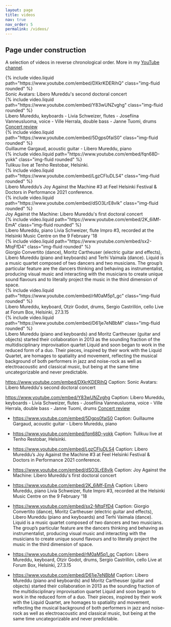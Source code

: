 ```yaml
---
layout: page
title: videos
nav: true
nav_order: 5
permalink: /videos/
---
```


## Page under construction

A selection of videos in reverse chronological order. More in my [YouTube channel](https://www.youtube.com/@liberomureddu).


<div class="row">
    <div class="col-sm mt-3 mt-md-0">
        {% include video.liquid path="https://www.youtube.com/embed/DXkrKDERihQ" class="img-fluid rounded" %}
        <div class="caption">
            Sonic Avatars: Libero Mureddu's second doctoral concert
        </div>
    </div>
    <div class="col-sm mt-3 mt-md-0">
        {% include video.liquid path="https://www.youtube.com/embed/Y83wUNZvghg" class="img-fluid rounded" %}
        <div class="caption">
            Libero Mureddu, keyboards - Livia Schweizer, flutes - Josefiina Vanneusluoma, voice - Ville Herrala, double bass - Janne Tuomi, drums
            <a href="https://www.soundi.fi/keikat/telakka-jazz-oli-kokeellisemman-laidan-jazzin-juhlaa/">Concert review</a>
        </div>
    </div>
</div>
<div class="row">
    <div class="col-sm mt-3 mt-md-0">
        {% include video.liquid path="https://www.youtube.com/embed/5Dgps0faiS0" class="img-fluid rounded" %}
        <div class="caption">
            Guillaume Gargaud, acoustic guitar - Libero Mureddu, piano
        </div>
    </div>
    <div class="col-sm mt-3 mt-md-0">
        {% include video.liquid path="https://www.youtube.com/embed/fqn68D-yokk" class="img-fluid rounded" %}
        <div class="caption">
            Tulikuu live at Tenho Restobar, Helsinki.
        </div>
    </div>
</div>
<div class="row">
    <div class="col-sm mt-3 mt-md-0">
        {% include video.liquid path="https://www.youtube.com/embed/LgzCFluDLS4" class="img-fluid rounded" %}
        <div class="caption">
            Libero Mureddu’s Joy Against the Machine #3 at Feel Helsinki Festival & Doctors in Performance 2021 conference.
        </div>
    </div>
    <div class="col-sm mt-3 mt-md-0">
        {% include video.liquid path="https://www.youtube.com/embed/dSO3LrE8vIk" class="img-fluid rounded" %}
        <div class="caption">
            Joy Against the Machine: Libero Mureddu's first doctoral concert
        </div>
    </div>
</div>
<div class="row">
    <div class="col-sm mt-3 mt-md-0">
        {% include video.liquid path="https://www.youtube.com/embed/2K_6iMf-EmA" class="img-fluid rounded" %}
        <div class="caption">
            Libero Mureddu, piano Livia Schweizer, flute Impro #3, recorded at the Helsinki Music Centre on the 9 February '18
        </div>
    </div>
    <div class="col-sm mt-3 mt-md-0">
        {% include video.liquid path="https://www.youtube.com/embed/sx2-MtqFfD4" class="img-fluid rounded" %}
        <div class="caption">
            Giorgio Convertito (dance), Moritz Cartheuser (electric guitar and effects), Libero Mureddu (piano and keyboards) and Terhi Vaimala (dance). Liquid is a music quartet composed of two dancers and two musicians. The group’s particular feature are the dancers thinking and behaving as instrumentalist, producing visual music and interacting with the musicians to create unique sound flavours and to literally project the music in the third dimension of space.
        </div>
    </div>
</div>
<div class="row">
    <div class="col-sm mt-3 mt-md-0">
        {% include video.liquid path="https://www.youtube.com/embed/rM0aM5p1_gc" class="img-fluid rounded" %}
        <div class="caption">
            Libero Mureddu, keyboard, Otzir Godot, drums, Sergio Castrillón, cello Live at Forum Box, Helsinki, 27.3.15
        </div>
    </div>
    <div class="col-sm mt-3 mt-md-0">
        {% include video.liquid path="https://www.youtube.com/embed/D61je7eNBbM" class="img-fluid rounded" %}
        <div class="caption">
            Libero Mureddu (piano and keyboards) and Moritz Cartheuser (guitar and objects) started their collaboration in 2013 as the sounding fraction of the multidisciplinary improvisation quartet Liquid and soon began to work in the reduced form of a duo. Their pieces, inspired by their work with the Liquid Quartet, are homages to spatiality and movement, reflecting the musical background of both performers in jazz and noise-rock as well as electroacoustic and classical music, but being at the same time uncategorizable and never predictable.
        </div>
    </div>
</div>





https://www.youtube.com/embed/DXkrKDERihQ
Caption: Sonic Avatars: Libero Mureddu's second doctoral concert

https://www.youtube.com/embed/Y83wUNZvghg
Caption: Libero Mureddu, keyboards - Livia Schweizer, flutes - Josefiina Vanneusluoma, voice - Ville Herrala, double bass - Janne Tuomi, drums
[Concert review](https://www.soundi.fi/keikat/telakka-jazz-oli-kokeellisemman-laidan-jazzin-juhlaa/)


- https://www.youtube.com/embed/5Dgps0faiS0
Caption: Guillaume Gargaud, acoustic guitar - Libero Mureddu, piano

- https://www.youtube.com/embed/fqn68D-yokk
Caption: Tulikuu live at Tenho Restobar, Helsinki.


- https://www.youtube.com/embed/LgzCFluDLS4
Caption: Libero Mureddu’s Joy Against the Machine #3 at Feel Helsinki Festival & Doctors in Performance 2021 conference.

- https://www.youtube.com/embed/dSO3LrE8vIk
Caption: Joy Against the Machine: Libero Mureddu's first doctoral concert


- https://www.youtube.com/embed/2K_6iMf-EmA
Caption: Libero Mureddu, piano Livia Schweizer, flute Impro #3, recorded at the Helsinki Music Centre on the 9 February '18


- https://www.youtube.com/embed/sx2-MtqFfD4
Caption: Giorgio Convertito (dance), Moritz Cartheuser (electric guitar and effects), Libero Mureddu (piano and keyboards) and Terhi Vaimala (dance). Liquid is a music quartet composed of two dancers and two musicians. The group’s particular feature are the dancers thinking and behaving as instrumentalist, producing visual music and interacting with the musicians to create unique sound flavours and to literally project the music in the third dimension of space.


- https://www.youtube.com/embed/rM0aM5p1_gc
Caption: Libero Mureddu, keyboard, Otzir Godot, drums, Sergio Castrillón, cello Live at Forum Box, Helsinki, 27.3.15

- https://www.youtube.com/embed/D61je7eNBbM
Caption: Libero Mureddu (piano and keyboards) and Moritz Cartheuser (guitar and objects) started their collaboration in 2013 as the sounding fraction of the multidisciplinary improvisation quartet Liquid and soon began to work in the reduced form of a duo. Their pieces, inspired by their work with the Liquid Quartet, are homages to spatiality and movement, reflecting the musical background of both performers in jazz and noise-rock as well as electroacoustic and classical music, but being at the same time uncategorizable and never predictable.


